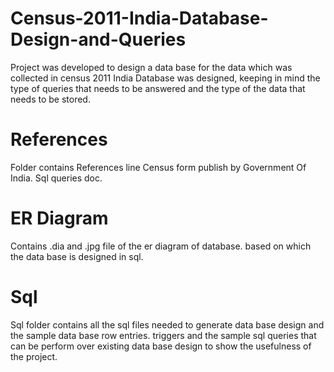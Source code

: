 # Census-2011-India-Database-Design-and-Queries
Project was developed to design a data base for the data which was collected in census 2011 India Database was designed, keeping in mind the type of queries that needs to be answered and the type of the data that needs to be stored.

# References
Folder contains References line Census form publish by Government Of India. Sql queries doc.

# ER Diagram
Contains .dia and .jpg file of the er diagram of database. based on which the data base is designed in sql.

# Sql
Sql folder contains all the sql files needed to generate data base design and the sample data base row entries. 
triggers and the sample sql queries that can be perform over existing data base design to show the usefulness of the project.

